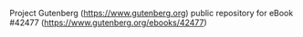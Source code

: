 Project Gutenberg (https://www.gutenberg.org) public repository for eBook #42477 (https://www.gutenberg.org/ebooks/42477)
